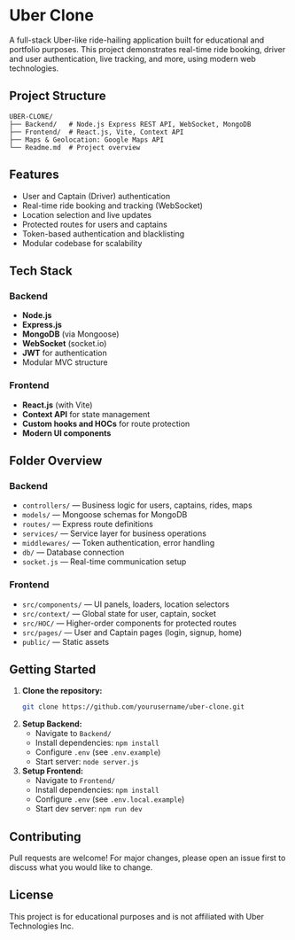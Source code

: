# Uber Clone

A full-stack Uber-like ride-hailing application built for educational and portfolio purposes. This project demonstrates real-time ride booking, driver and user authentication, live tracking, and more, using modern web technologies.

## Project Structure


```
UBER-CLONE/
├── Backend/   # Node.js Express REST API, WebSocket, MongoDB
├── Frontend/  # React.js, Vite, Context API
├── Maps & Geolocation: Google Maps API
└── Readme.md  # Project overview
```

## Features
- User and Captain (Driver) authentication
- Real-time ride booking and tracking (WebSocket)
- Location selection and live updates
- Protected routes for users and captains
- Token-based authentication and blacklisting
- Modular codebase for scalability

## Tech Stack

### Backend
- **Node.js**
- **Express.js**
- **MongoDB** (via Mongoose)
- **WebSocket** (socket.io)
- **JWT** for authentication
- Modular MVC structure

### Frontend
- **React.js** (with Vite)
- **Context API** for state management
- **Custom hooks and HOCs** for route protection
- **Modern UI components**

## Folder Overview

### Backend
- `controllers/` — Business logic for users, captains, rides, maps
- `models/` — Mongoose schemas for MongoDB
- `routes/` — Express route definitions
- `services/` — Service layer for business operations
- `middlewares/` — Token authentication, error handling
- `db/` — Database connection
- `socket.js` — Real-time communication setup

### Frontend
- `src/components/` — UI panels, loaders, location selectors
- `src/context/` — Global state for user, captain, socket
- `src/HOC/` — Higher-order components for protected routes
- `src/pages/` — User and Captain pages (login, signup, home)
- `public/` — Static assets

## Getting Started

1. **Clone the repository:**
	```sh
	git clone https://github.com/yourusername/uber-clone.git
	```
2. **Setup Backend:**
	- Navigate to `Backend/`
	- Install dependencies: `npm install`
	- Configure `.env` (see `.env.example`)
	- Start server: `node server.js`
3. **Setup Frontend:**
	- Navigate to `Frontend/`
	- Install dependencies: `npm install`
	- Configure `.env` (see `.env.local.example`)
	- Start dev server: `npm run dev`

## Contributing
Pull requests are welcome! For major changes, please open an issue first to discuss what you would like to change.

## License
This project is for educational purposes and is not affiliated with Uber Technologies Inc.
